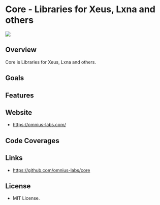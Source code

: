 # Core - Libraries for Xeus, Lxna and others

![](https://github.com/omnius-labs/core/workflows/Actions/badge.svg)

## Overview

Core is Libraries for Xeus, Lxna and others.

## Goals

## Features

## Website

+ <https://omnius-labs.com/>

## Code Coverages

## Links

+ <https://github.com/omnius-labs/core>

## License

+ MIT License.
